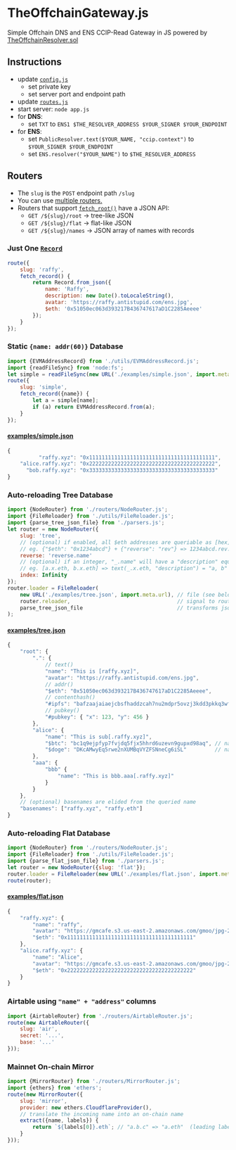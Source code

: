 # TheOffchainGateway.js
Simple Offchain DNS and ENS CCIP-Read Gateway in JS powered by [TheOffchainResolver.sol](https://github.com/resolverworks/TheOffchainResolver.sol)

## Instructions

* update [`config.js`](./config.js)
	* set private key
	* set server port and endpoint path
* update [`routes.js`]('./routes.js)
* start server: `node app.js`
* for **DNS**:
	* set `TXT` to `ENS1 $THE_RESOLVER_ADDRESS $YOUR_SIGNER $YOUR_ENDPOINT`
* for **ENS**:
	* set `PublicResolver.text($YOUR_NAME, "ccip.context")` to `$YOUR_SIGNER $YOUR_ENDPOINT`
	* set `ENS.resolver("$YOUR_NAME")` to `$THE_RESOLVER_ADDRESS`

## Routers

 * The `slug` is the `POST` endpoint path `/slug`
 * You can use [multiple routers.](./routes.js)
 * Routers that support [`fetch_root()`](./utils/Router.js) have a JSON API:
	* `GET /${slug}/root` &rarr; tree-like JSON
	* `GET /${slug}/flat` &rarr; flat-like JSON
	* `GET /${slug}/names` &rarr; JSON array of names with records

### Just One [`Record`](./utils/Record.js)

```js
route({
	slug: 'raffy',
	fetch_record() {
		return Record.from_json({
			name: 'Raffy',
			description: new Date().toLocaleString(),
			avatar: 'https://raffy.antistupid.com/ens.jpg',
			$eth: '0x51050ec063d393217B436747617aD1C2285Aeeee'
		});
	}
});
```

### Static `{name: addr(60)}` Database
```js
import {EVMAddressRecord} from './utils/EVMAddressRecord.js';
import {readFileSync} from 'node:fs';
let simple = readFileSync(new URL('./examples/simple.json', import.meta.url));
route({
	slug: 'simple',
	fetch_record({name}) {
		let a = simple[name];
		if (a) return EVMAddressRecord.from(a);
	}
});
```
#### [examples/simple.json](./examples/simple.json)
```js
{
          "raffy.xyz": "0x1111111111111111111111111111111111111111",
    "alice.raffy.xyz": "0x2222222222222222222222222222222222222222",
      "bob.raffy.xyz": "0x3333333333333333333333333333333333333333"
}
```

### Auto-reloading Tree Database
```js
import {NodeRouter} from './routers/NodeRouter.js';
import {FileReloader} from './utils/FileReloader.js';
import {parse_tree_json_file} from './parsers.js';
let router = new NodeRouter({
	slug: 'tree',
	// (optional) if enabled, all $eth addresses are queriable as [hex].[reverse].[basename]
	// eg. {"$eth": "0x1234abcd"} + {"reverse": "rev"} => 1234abcd.rev.raffy.xyz
	reverse: 'reverse.name'
	// (optional) if an integer, "_.name" will have a "description" equal to its children
	// eg. [a.x.eth, b.x.eth] => text(_.x.eth, "description") = "a, b"
	index: Infinity
});
router.loader = FileReloader(
	new URL('./examples/tree.json', import.meta.url), // file (see below)
	router.reloader,                                  // signal to router to reload()
	parse_tree_json_file                              // transforms json into nodes/records
);
```
#### [examples/tree.json](./examples/tree.json)
```js
{	
    "root": {
        ".": {
            // text()
            "name": "This is [raffy.xyz]",
            "avatar": "https://raffy.antistupid.com/ens.jpg",
            // addr()
            "$eth": "0x51050ec063d393217B436747617aD1C2285Aeeee",
            // contenthash()
            "#ipfs": "bafzaajaiaejcbsfhaddzcah7nu2mdpr5ovzj3kdd3pkkq3wfjnjupkxzxcge2e35",
            // pubkey()
            "#pubkey": { "x": 123, "y": 456 }
        },
        "alice": {
            "name": "This is sub[.raffy.xyz]",
            "$btc": "bc1q9ejpfyp7fvjdq5fjx5hhrd6uzevn9gupxd98aq", // native address
            "$doge": "DKcAMwyEq5rwe2nXUMBqVYZFSNneCg6iSL"         // native address
        },
        "aaa": {
            "bbb" {
                "name": "This is bbb.aaa[.raffy.xyz]"
            }
        }
    },
    // (optional) basenames are elided from the queried name
    "basenames": ["raffy.xyz", "raffy.eth"]
}
```
### Auto-reloading Flat Database
```js
import {NodeRouter} from './routers/NodeRouter.js';
import {FileReloader} from './utils/FileReloader.js';
import {parse_flat_json_file} from './parsers.js';
let router = new NodeRouter({slug: 'flat'});
router.loader = FileReloader(new URL('./examples/flat.json', import.meta.url), router.reloader, parse_flat_json_file);
route(router);
```
#### [examples/flat.json](./examples/flat.json)
```js
{
	"raffy.xyz": {
		"name": "raffy",
		"avatar": "https://gmcafe.s3.us-east-2.amazonaws.com/gmoo/jpg-256/1.jpg",
		"$eth": "0x1111111111111111111111111111111111111111"
	},
	"alice.raffy.xyz": {
		"name": "Alice",
		"avatar": "https://gmcafe.s3.us-east-2.amazonaws.com/gmoo/jpg-256/2.jpg",
		"$eth": "0x2222222222222222222222222222222222222222"
	}
}
```
### Airtable using `"name" + "address"` columns
```js
import {AirtableRouter} from './routers/AirtableRouter.js';
route(new AirtableRouter({
	slug: 'air',
	secret: '...',
	base: '...'
}));
```

### Mainnet On-chain Mirror
```js
import {MirrorRouter} from './routers/MirrorRouter.js';
import {ethers} from 'ethers';
route(new MirrorRouter({
	slug: 'mirror',
	provider: new ethers.CloudflareProvider(),
	// translate the incoming name into an on-chain name
	extract({name, labels}) {
		return `${labels[0]}.eth`; // "a.b.c" => "a.eth"  (leading label)
	}
}));
```